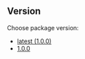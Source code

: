 ## Version

Choose package version:

* [latest (1.0.0)](/json/latest/ ':ignore :target=_self')
* [1.0.0](/json/1.0.0/ ':ignore :target=_self')